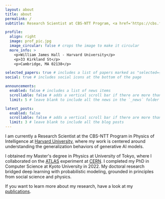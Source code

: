 ```yaml
---
layout: about
title: about
permalink: /
subtitle: Research Scientist at CBS-NTT Program, <a href='https://cbs.fas.harvard.edu/'>Harvard University</a>. 

profile:
  align: right
  image: prof_pic.jpg
  image_circular: false # crops the image to make it circular
  more_info: >
    <p>William James Hall - Harvard University</p>
    <p>33 Kirkland St</p>
    <p>Cambridge, MA 02138</p>

selected_papers: true # includes a list of papers marked as "selected={true}"
social: true # includes social icons at the bottom of the page

announcements:
  enabled: false # includes a list of news items
  scrollable: false # adds a vertical scroll bar if there are more than 3 news items
  limit: 5 # leave blank to include all the news in the `_news` folder

latest_posts:
  enabled: false
  scrollable: false # adds a vertical scroll bar if there are more than 3 new posts items
  limit: 3 # leave blank to include all the blog posts
---
```


I am currently a Research Scientist at the CBS-NTT Program in Physics of Intelligence at [Harvard University](https://cbs.fas.harvard.edu/), where my work is centered around understanding the generalization behaviors of generative AI models. 

I obtained my Master's degree in Physics at University of Tokyo, where I collaborated on the [ATLAS](https://atlas.cern/) experiment at [CERN](https://home.cern/). 
I completed my PhD in Computer Science at Kyoto University in 2022. My doctoral research bridged deep learning with probabilistic modeling, grounded in principles from social science and physics.  

If you want to learn more about my research, have a look at my [publications](/publications/).  


